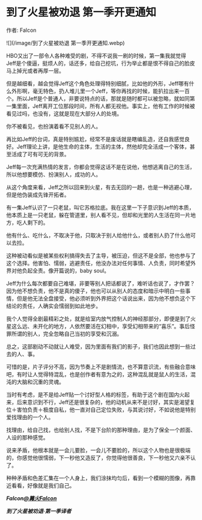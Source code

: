 # 到了火星被劝退 第一季开更通知

作者: Falcon

![](/image/到了火星被劝退 第一季开更通知.webp)

HBO又出了一部令人各种难受的剧，不得不说我一刷的时候，第一集我就觉得Jeff是个傻逼，挺烦人的，话还多，给自己挖坑，行为举止都是恨不得自己的脸皮马上掉光或者再厚一层。

但是越细看，越会觉得Jeff这个角色处理得特别细腻，比如他的外形，Jeff哪有什么外形啊，毫无特色，扔人堆儿里一个Jeff，等你再找的时候，能扒拉出来一百个。所以Jeff是个普通人，非要说特点的话，那就是随时都可以被忽略，就如同第一集里面，Jeff离开工位那段时间，所有人都无视他。事实上，他有工作的时候被看见过吗，也没有，这就是现在大部分人的处境。

你不被看见，也扮演着看不见别人的人。

再比如Jeff的台词，真是特别尴尬，经常不是废话就是瞎编乱造，还自我感觉良好。Jeff理论上讲，是他生命的主体，生活的主体，然他却完全活成一个客体，甚至活成了可有可无的背景。

Jeff每一次充满热情的发言，你都会觉得这话不是在说他，他想逃离自己的生活，所以他想要模仿、扮演别人，成功的人。

从这个角度来看，Jeff之所以回来到火星，有去无回的一趟，也是一种逃避心理，但是他伪装成先锋开拓者。

有一集Jeff认识了一只老鼠，叫它苏格拉底。我在这里一下子意识到Jeff的本质，他本质上是一只老鼠，躲在管道里，别人看不见，但却和光里的人生活在同一片地方，吃人剩下的。

他有什么、吃什么，不取决于他，只取决于别人给他什么，或者别人扔了什么他可以去捡。

这种被动看似是被某些权利搞得失去了主导，被压迫，但这不是全部，他也参与了这个选择。他害怕、懦弱，逃避责任，他没办法对任何事情、人负责，同时希望外界对他负起全责。像开篇说的，baby soul。

Jeff为什么每次都要自己难堪，非要等别人把话都说了，难听话也说了，才作罢？因为他不想负责，他不是真的傻子，他也可以从别人的态度和暗示中明白一些事情，但是他无法全盘接受，他必须听到外界把这个话说出来，因为他不想负这个下结论的责任，人确实会懦弱到如此地步。

我个人觉得全剧最精彩之处，就是给室内放气控制人的神经那部分，即便是到了火星这么远、未开化的地方，人依然要活在幻相中，享受幻相带来的“喜乐”。事后怪罪所谓的别人，完全忽略自己当初的享受和沉溺。

总之，这部剧动不动就让人难受，因为里面有我们的影子，我们也因此想到一些过去的人、事。

可惜的是，片子评分不高，因为节奏上不是剧情流，也不算意识流，有些融合意味吧，有时让人觉得特混乱，也是创作者有意为之的，这种混乱就是鼠人的生活，混沌的大脑和沉重的灵魂。

当时有考虑，是不是给Jeff贴一个讨好型人格的标签，有助于这个剧在国内火起来，后来意识到不行，Jeff还是很复杂的，他的动机从来不是讨好，其实是渴望复位＋害怕负责＋极度自私，他一直对自己定位失败，与其说讨好，不如说他是特别爱找理由的一个人。

找理由，给自己找，也给别人找，不是下台阶的那种理由，是为了保全一个颜面、人设的那种感觉。

说来矛盾，他根本就是一会儿要脸，一会儿不要脸的，所以这个人物也是很极端的，你感觉他很懦弱，下一秒他又造反了，你觉得他很善良，下一秒他又六亲不认了。

种种矛盾和色差汇集在一个人身上，我们涂抹均匀后，看到一个模糊的图像，再靠近看看，好像就是我们自己。

***Falcon[@篝火Falcon](https://weibo.com/u/5239534420)***

***到了火星被劝退·第一季译者***